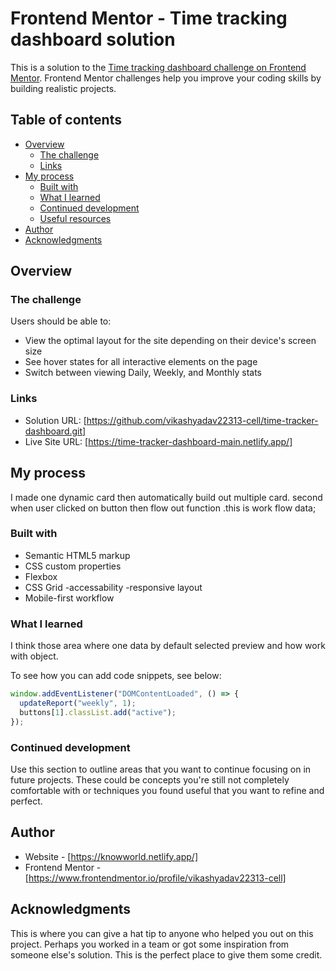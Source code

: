 # Frontend Mentor - Time tracking dashboard solution

This is a solution to the [Time tracking dashboard challenge on Frontend Mentor](https://www.frontendmentor.io/challenges/time-tracking-dashboard-UIQ7167Jw). Frontend Mentor challenges help you improve your coding skills by building realistic projects.

## Table of contents

- [Overview](#overview)
  - [The challenge](#the-challenge)
  - [Links](#links)
- [My process](#my-process)
  - [Built with](#built-with)
  - [What I learned](#what-i-learned)
  - [Continued development](#continued-development)
  - [Useful resources](#useful-resources)
- [Author](#author)
- [Acknowledgments](#acknowledgments)

## Overview

### The challenge

Users should be able to:

- View the optimal layout for the site depending on their device's screen size
- See hover states for all interactive elements on the page
- Switch between viewing Daily, Weekly, and Monthly stats

### Links

- Solution URL: [https://github.com/vikashyadav22313-cell/time-tracker-dashboard.git]
- Live Site URL: [https://time-tracker-dashboard-main.netlify.app/]

## My process

I made one dynamic card then automatically build out multiple card.
second when user clicked on button then flow out function .this is work flow data;

### Built with

- Semantic HTML5 markup
- CSS custom properties
- Flexbox
- CSS Grid
  -accessability
  -responsive layout
- Mobile-first workflow

### What I learned

I think those area where one data by default selected preview and how work with object.

To see how you can add code snippets, see below:

```js
window.addEventListener("DOMContentLoaded", () => {
  updateReport("weekly", 1);
  buttons[1].classList.add("active");
});
```

### Continued development

Use this section to outline areas that you want to continue focusing on in future projects. These could be concepts you're still not completely comfortable with or techniques you found useful that you want to refine and perfect.

## Author

- Website - [https://knowworld.netlify.app/]
- Frontend Mentor - [https://www.frontendmentor.io/profile/vikashyadav22313-cell]

## Acknowledgments

This is where you can give a hat tip to anyone who helped you out on this project. Perhaps you worked in a team or got some inspiration from someone else's solution. This is the perfect place to give them some credit.

